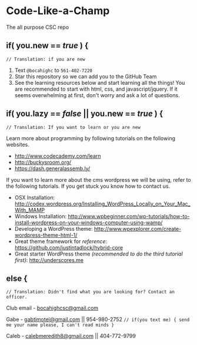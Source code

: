 Code-Like-a-Champ
=================

The all purpose CSC repo

## if( you.new == *true* ) {
`// Translation: if you are new`

1. Text `@bocahighc` to `561-402-7220`
2. Star this repository so we can add you to the GitHub Team
3. See the learning resources below and start learning all the things! You are recommended to start with html, css, and javascript/jquery. If it seems overwhelming at first, don't worry and ask a lot of questions.

## if( you.lazy == *false* || you.new == *true* ) {
`// Translation: If you want to learn or you are new`

Learn more about programming by following tutorials on the following websites.
- http://www.codecademy.com/learn
- http://buckysroom.org/
- https://dash.generalassemb.ly/

If you want to learn more about the cms wordpress we will be using, refer to the following tutorials. If you get stuck you know how to contact us.
- OSX Installation: http://codex.wordpress.org/Installing_WordPress_Locally_on_Your_Mac_With_MAMP
- Windows Installation: http://www.wpbeginner.com/wp-tutorials/how-to-install-wordpress-on-your-windows-computer-using-wamp/
- Developing a WordPress theme: http://www.wpexplorer.com/create-wordpress-theme-html-1/
- Great theme framework for *reference*: https://github.com/justintadlock/hybrid-core
- Great starter WordPress theme *(recommended to do the third tutorial first)*: http://underscores.me

## else {
`// Translation: Didn't find what you are looking for? Contact an officer.`

Club email - bocahighcsc@gmail.com

Gabe - gabtimotei@gmail.com || 954-980-2752 
`// if(you text me) { send me your name please, I can't read minds }`

Caleb - calebmeredith8@gmail.com || 404-772-9799
